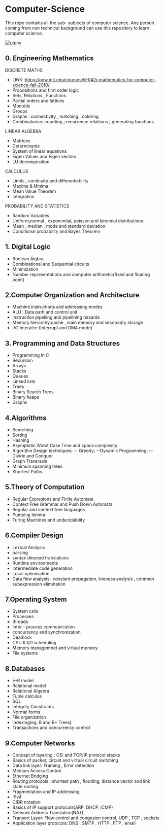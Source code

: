 #  Computer-Science
This repo contains all the sub- subjects of computer science. Any person coming from non technical background can use this repository to learn computer science.

![giphy](https://user-images.githubusercontent.com/79036991/210357672-8f0311d8-48bf-4446-90b9-4eb66280f52e.gif)

## 0. Engineering Mathematics
DISCRETE MATHS
- LINK: https://ocw.mit.edu/courses/6-042j-mathematics-for-computer-science-fall-2010/
- Propositions and first order logic
- Sets, Relations , Functions
- Partial orders and lattices
- Monoids
- Groups
- Graphs : connectivity , matching , coloring
- Combinatorics: counting ; recurrence relatiions ; generating functions

LINEAR ALGEBRA
- Matrices
- Determinants
- System of linear equations
- Eigen Values and Eigen vectors
- LU decomposition

CALCULUS
- Limits , continuity and differentiability
- Maxima & Minima
- Mean Value Theorem
- Integration

PROBABILITY AND STATISTICS
- Random Variables 
- Uniform,normal , exponential, poisson and binomial distributions
- Mean , median , mode and standard deviation
- Conditional probability and Bayes Theorem

## 1. Digital Logic
- Boolean Algbra
- Combinational and Sequential circuits
- Minimization
- Number representations and computer arithmetic(fixed and floating point)
## 2.Computer Organization and Architecture
- Machine instructions and addressing modes
- ALU , Data path and control unit
- Instruction pipeliing and pipelining hazards
- Memory hierarchy:cache , main  memory and seconadry storage
- I/O interafce (Interrupt and DMA mode)
## 3. Programming and Data Structures
- Programming in C
- Recursion
- Arrays
- Stacks
- Queues
- Linked lists
- Trees
- Binary Search Trees
- Binary heaps
- Graphs
## 4.Algorithms
- Searching 
- Sorting
- Hashing
- Asymptotic Worst Case Time and space complexity
- Algorithm Design techniques:
-- Greedy;
--Dynamic Programming;
--Divide and Conquer
- Graph Traversals
- Minimum spanning trees
- Shortest Paths
## 5.Theory of Computation
- Regular Expresions and Finite Automata
- Context Free Grammar and Push Down Automata
- Regular and context free languages
- Pumping lemma
- Turing Machines and undecidability
## 6.Compiler Design
- Lexical Analysis
- parsing
- syntax directed translations
- Runtime environments
- Intermediate code generation
- Local optimisation
- Data flow analysis- constant propagation, liveness analysis , common subexpression elimination
## 7.Operating System
- System calls
- Processes
- threads
- Inter - process communication
- concurrency and synchronization
- Deadlock
- CPU & I/O scheduling
- Memory managemnet and virtual memory
- File systems
## 8.Databases
- E-R model
- Relational model
- Relational Algebra
- Tuple calculus
- SQL
- Integrity Constraints
- Normal forms
- File organization
- indexing(eg. B and B+ Trees)
- Transactions and concurrency control
## 9.Computer Networks
- Concept of layering : OSI and TCP/IP protocol stacks
- Basics of packet, circuit and virtual circuit switching 
- Data link layer: Framing , Error detection
- Medium Access Control
- Ethernet Bridging
- Routing protocols : shortest path , flooding, distance vector and link state routing
- Fragmentation and IP  addressing
- IPv4
- CIDR notation
- Basics of IP support protocols(ARP, DHCP, ICMP)
- Network Address Translation(NAT)
- Transort Layer: Flow control and congesion control, UDP , TCP , sockets
- Application layer protocols: DNS , SMTP , HTTP , FTP , email
